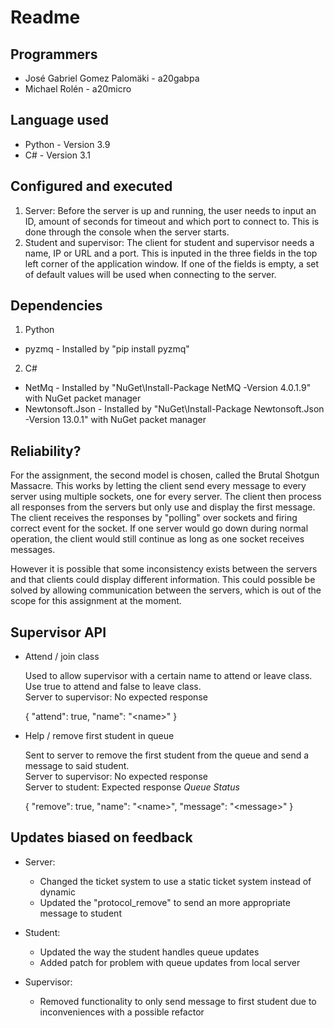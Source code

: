 # Readme
## Programmers
* José Gabriel Gomez Palomäki - a20gabpa
* Michael Rolén - a20micro 

## Language used
* Python - Version 3.9
* C# - Version 3.1

## Configured and executed
1. Server: Before the server is up and running, the user needs to input an ID, amount of seconds for timeout and which port to connect to. This is done through the console when the server starts.
2. Student and supervisor: The client for student and supervisor needs a name, IP or URL and a port. This 
is inputed in the three fields in the top left corner of the application window. If one of the fields is empty, a set of default values will be used when connecting to the server.

## Dependencies 
1. Python
* pyzmq - Installed by "pip install pyzmq"
2. C#
* NetMq \- Installed by "NuGet\Install-Package NetMQ -Version 4.0.1.9" with NuGet packet manager
* Newtonsoft.Json \- Installed by "NuGet\Install-Package Newtonsoft.Json -Version 13.0.1" with NuGet packet manager

## Reliability?
For the assignment, the second model is chosen, called the Brutal Shotgun Massacre. This works by letting the client send every message to every server using multiple sockets, one for every server. The client then process all responses from the servers but only use and display the first message. The client receives the responses by "polling" over sockets and firing correct event for the socket. If one server would go down during normal operation, the client would still continue as long as one socket receives messages.

However it is possible that some inconsistency exists between the servers and that clients could display different information. This could possible be solved by allowing communication between the servers, which is out of the scope for this assignment at the moment.

## Supervisor API
* Attend / join class

    Used to allow supervisor with a certain name to attend or leave class. Use true to attend and false to leave class.\
    Server to supervisor: No expected response

    {
        "attend": true,
        "name": "\<name\>"
    }

* Help / remove first student in queue

    Sent to server to remove the first student from the queue and send a message to said student.\
    Server to supervisor: No expected response\
    Server to student: Expected response *Queue Status*

    {
        "remove": true,
        "name": "\<name\>",
        "message": "\<message\>"
    }

## Updates biased on feedback
* Server:
    * Changed the ticket system to use a static ticket system instead of dynamic
    * Updated the "protocol_remove" to send an more appropriate message to student

* Student:
    * Updated the way the student handles queue updates
    * Added patch for problem with queue updates from local server

* Supervisor:
    * Removed functionality to only send message to first student due to inconveniences with a possible refactor